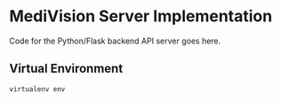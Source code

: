 # MediVision Server Implementation 

Code for the Python/Flask backend API server goes here.

## Virtual Environment
`virtualenv env`